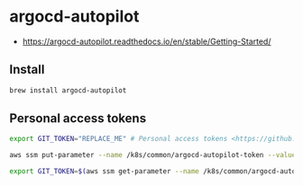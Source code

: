 # argocd-autopilot

* <https://argocd-autopilot.readthedocs.io/en/stable/Getting-Started/>

## Install

```bash
brew install argocd-autopilot
```

## Personal access tokens

```bash
export GIT_TOKEN="REPLACE_ME" # Personal access tokens <https://github.com/settings/tokens>

aws ssm put-parameter --name /k8s/common/argocd-autopilot-token --value "${GIT_TOKEN}" --type SecureString --overwrite | jq .

export GIT_TOKEN=$(aws ssm get-parameter --name /k8s/common/argocd-autopilot-token --with-decryption | jq .Parameter.Value -r)
```
